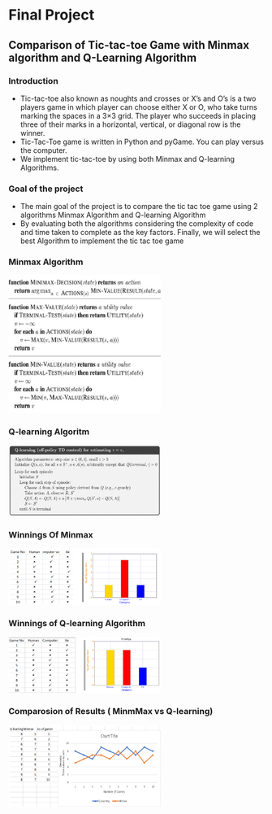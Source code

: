 # Final Project
## Comparison of Tic-tac-toe Game with Minmax algorithm and Q-Learning Algorithm
### Introduction

*	Tic-tac-toe also known as noughts and crosses or X’s and O’s is a two players game in which player can choose either X or O, who take turns marking the spaces in a 3×3 grid. The player who succeeds in placing three of their marks in a horizontal, vertical, or diagonal row is the winner.
* Tic-Tac-Toe game is written in Python and pyGame. You can play versus the computer.
*	We implement tic-tac-toe by using both Minmax and Q-learning Algorithms.

### Goal of the project
*	The main goal of the project is to compare the tic tac toe game using 2 algorithms
Minmax Algorithm and Q-learning Algorithm
*	By evaluating both the algorithms considering the complexity of code and time taken to complete as the key factors. Finally, we will select the best Algorithm to implement the tic tac toe game

### Minmax Algorithm
<img src="MinmMax Algorithm.png" width="300">

### Q-learning Algoritm
<img src="Q-learning Algorithm.png" width="300">

### Winnings Of Minmax
<img src="Minmax winnings.PNG" width="300">

### Winnings of Q-learning Algorithm
<img src="Q learning winning.png" width="300">

### Comparosion of Results ( MinmMax vs Q-learning)
<img src="Comparision.png" width="300">
